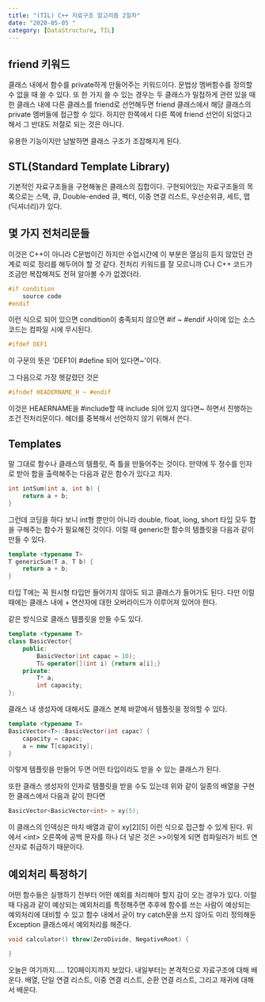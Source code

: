 ```yaml
---
title: "(TIL) C++ 자료구조 알고리즘 2일차"
date: "2020-05-05 "
category: [DataStructure, TIL]
---
```


## friend 키워드

클래스 내에서 함수를 private하게 만들어주는 키워드이다. 문법상 멤버함수를 정의할 수 없을 때 쓸 수 있다. 또 한 가지 쓸 수 있는 경우는 두 클래스가 밀접하게 관련 있을 때 한 클래스 내에 다른 클래스를 friend로 선언해두면 friend 클래스에서 해당 클래스의 private 멤버들에 접근할 수 있다. 하지만 한쪽에서 다른 쪽에 friend 선언이 되었다고 해서 그 반대도 저절로 되는 것은 아니다.

유용한 기능이지만 남발하면 클래스 구조가 조잡해지게 된다.

## STL(Standard Template Library)

기본적인 자료구조들을 구현해놓은 클래스의 집합이다. 구현되어있는 자료구조들의 목록으로는 스택, 큐, Double-ended 큐, 벡터, 이중 연결 리스트, 우선순위큐, 세트, 맵(딕셔너리)가 있다.

## 몇 가지 전처리문들

이것은 C++이 아니라 C문법이긴 하지만 수업시간에 이 부분은 열심히 듣지 않았던 관계로 따로 정리를 해두어야 할 것 같다. 전처리 키워드를 잘 모르니까 C나 C++ 코드가 조금만 복잡해져도 전혀 알아볼 수가 없겠더라.

```c++
#if condition
    source code
#endif
```

이런 식으로 되어 있으면 condition이 충족되지 않으면 #if ~ #endif 사이에 있는 소스 코드는 컴파일 시에 무시된다.

```c++
#ifdef DEF1
```

이 구문의 뜻은 'DEF1이 #define 되어 있다면~'이다.

그 다음으로 가장 헷갈렸던 것은

```c++
#ifndef HEADERNAME_H ~ #endif
```

이것은 HEAERNAME을 #include할 때 include 되어 있지 않다면~ 하면서 진행하는 조건 전처리문이다. 헤더를 중복해서 선언하지 않기 위해서 쓴다.

## Templates

말 그대로 함수나 클래스의 템플릿, 즉 틀을 만들어주는 것이다. 만약에 두 정수를 인자로 받아 합을 출력해주는 다음과 같은 함수가 있다고 치자.

```c++
int intSum(int a, int b) {
    return a + b;
}
```

그런데 코딩을 하다 보니 int형 뿐만이 아니라 double, float, long, short 타입 모두 합을 구해주는 함수가 필요해진 것이다. 이럴 때 generic한 함수의 템플릿을 다음과 같이 만들 수 있다.

```c++
template <typename T>
T genericSum(T a, T b) {
    return a + b;
}
```

타입 T에는 꼭 원시형 타입만 들어가지 않아도 되고 클래스가 들어가도 된다. 다만 이럴 때에는 클래스 내에 + 연산자에 대한 오버라이드가 이루어져 있어야 한다.

같은 방식으로 클래스 템플릿을 만들 수도 있다.

```c++
template <typename T>
class BasicVector{
    public:
        BasicVector(int capac = 10);
        T& operator[](int i) {return a[i];}
    private:
        T* a;
        int capacity;
};
```

클래스 내 생성자에 대해서도 클래스 본체 바깥에서 템플릿을 정의할 수 있다.

```c++
template <typename T>
BasicVector<T>::BasicVector(int capac) {
    capacity = capac;
    a = new T[capacity];
}
```

이렇게 템플릿을 만들어 두면 어떤 타입이라도 받을 수 있는 클래스가 된다.

또한 클래스 생성자의 인자로 템플릿을 받을 수도 있는데 위와 같이 일종의 배열을 구현한 클래스에서 다음과 같이 한다면

```c++
BasicVector<BasicVector<int> > xy(5);
```

이 클래스의 인덱싱은 마치 배열과 같이 xy[2][5] 이런 식으로 접근할 수 있게 된다. 위에서 \<int> 오른쪽에 공백 문자를 하나 더 넣은 것은 >>이렇게 되면 컴파일러가 비트 연산자로 취급하기 때문이다.

## 예외처리 특정하기

어떤 함수들은 실행하기 전부터 어떤 예외를 처리해야 할지 감이 오는 경우가 있다. 이럴 때 다음과 같이 예상되는 예외처리를 특정해주면 추후에 함수를 쓰는 사람이 예상되는 예외처리에 대비할 수 있고 함수 내에서 굳이 try catch문을 쓰지 않아도 미리 정의해둔 Exception 클래스에서 예외처리를 해준다.

```c++
void calculator() throw(ZeroDivide, NegativeRoot) {

}
```

오늘은 여기까지..... 120페이지까지 보았다. 내일부터는 본격적으로 자료구조에 대해 배운다. 배열, 단일 연결 리스트, 이중 연결 리스트, 순환 연결 리스트, 그리고 재귀에 대해서 배운다.
